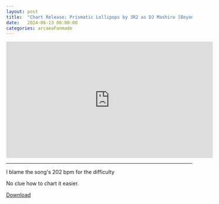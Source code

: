 ```yaml
---
layout: post
title:  "Chart Release: Prismatic Lollipops by 3R2 as DJ Mashiro [Beyond 9+]"
date:   2024-06-13 00:00:00
categories: arcaeaFanmade
---
```


<iframe width="560" height="315" src="https://www.youtube.com/embed/2bRpsnCU7lY?si=5ldNa-ka5ta7zG_t" title="YouTube video player" frameborder="0" allow="accelerometer; autoplay; clipboard-write; encrypted-media; gyroscope; picture-in-picture; web-share" referrerpolicy="strict-origin-when-cross-origin" allowfullscreen></iframe>

___

I blame the song\'s 202 bpm for the difficulty

No clue how to chart it easier.

[Download](https://gitlab.com/renjian-buchai/dl/-/raw/main/Arccreate-charts/dualFractal/SIGSEGV.dualFractal.arcpkg?inline=false)
